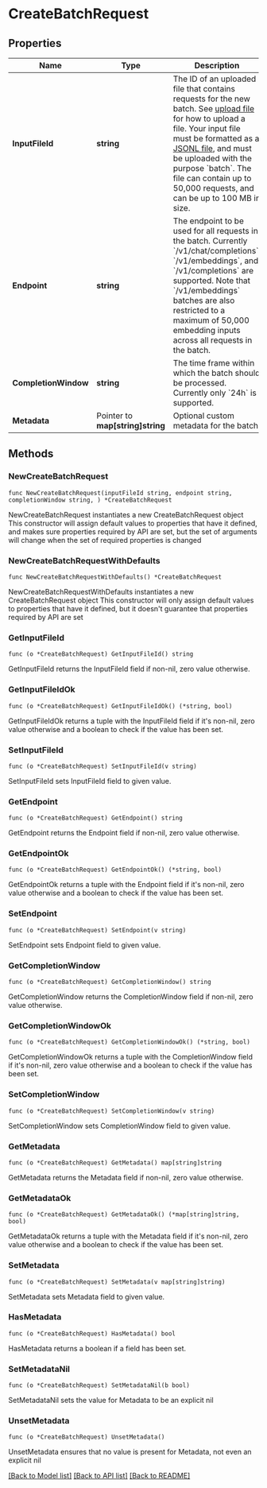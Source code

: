 # CreateBatchRequest

## Properties

Name | Type | Description | Notes
------------ | ------------- | ------------- | -------------
**InputFileId** | **string** | The ID of an uploaded file that contains requests for the new batch.  See [upload file](/docs/api-reference/files/create) for how to upload a file.  Your input file must be formatted as a [JSONL file](/docs/api-reference/batch/request-input), and must be uploaded with the purpose &#x60;batch&#x60;. The file can contain up to 50,000 requests, and can be up to 100 MB in size.  | 
**Endpoint** | **string** | The endpoint to be used for all requests in the batch. Currently &#x60;/v1/chat/completions&#x60;, &#x60;/v1/embeddings&#x60;, and &#x60;/v1/completions&#x60; are supported. Note that &#x60;/v1/embeddings&#x60; batches are also restricted to a maximum of 50,000 embedding inputs across all requests in the batch. | 
**CompletionWindow** | **string** | The time frame within which the batch should be processed. Currently only &#x60;24h&#x60; is supported. | 
**Metadata** | Pointer to **map[string]string** | Optional custom metadata for the batch. | [optional] 

## Methods

### NewCreateBatchRequest

`func NewCreateBatchRequest(inputFileId string, endpoint string, completionWindow string, ) *CreateBatchRequest`

NewCreateBatchRequest instantiates a new CreateBatchRequest object
This constructor will assign default values to properties that have it defined,
and makes sure properties required by API are set, but the set of arguments
will change when the set of required properties is changed

### NewCreateBatchRequestWithDefaults

`func NewCreateBatchRequestWithDefaults() *CreateBatchRequest`

NewCreateBatchRequestWithDefaults instantiates a new CreateBatchRequest object
This constructor will only assign default values to properties that have it defined,
but it doesn't guarantee that properties required by API are set

### GetInputFileId

`func (o *CreateBatchRequest) GetInputFileId() string`

GetInputFileId returns the InputFileId field if non-nil, zero value otherwise.

### GetInputFileIdOk

`func (o *CreateBatchRequest) GetInputFileIdOk() (*string, bool)`

GetInputFileIdOk returns a tuple with the InputFileId field if it's non-nil, zero value otherwise
and a boolean to check if the value has been set.

### SetInputFileId

`func (o *CreateBatchRequest) SetInputFileId(v string)`

SetInputFileId sets InputFileId field to given value.


### GetEndpoint

`func (o *CreateBatchRequest) GetEndpoint() string`

GetEndpoint returns the Endpoint field if non-nil, zero value otherwise.

### GetEndpointOk

`func (o *CreateBatchRequest) GetEndpointOk() (*string, bool)`

GetEndpointOk returns a tuple with the Endpoint field if it's non-nil, zero value otherwise
and a boolean to check if the value has been set.

### SetEndpoint

`func (o *CreateBatchRequest) SetEndpoint(v string)`

SetEndpoint sets Endpoint field to given value.


### GetCompletionWindow

`func (o *CreateBatchRequest) GetCompletionWindow() string`

GetCompletionWindow returns the CompletionWindow field if non-nil, zero value otherwise.

### GetCompletionWindowOk

`func (o *CreateBatchRequest) GetCompletionWindowOk() (*string, bool)`

GetCompletionWindowOk returns a tuple with the CompletionWindow field if it's non-nil, zero value otherwise
and a boolean to check if the value has been set.

### SetCompletionWindow

`func (o *CreateBatchRequest) SetCompletionWindow(v string)`

SetCompletionWindow sets CompletionWindow field to given value.


### GetMetadata

`func (o *CreateBatchRequest) GetMetadata() map[string]string`

GetMetadata returns the Metadata field if non-nil, zero value otherwise.

### GetMetadataOk

`func (o *CreateBatchRequest) GetMetadataOk() (*map[string]string, bool)`

GetMetadataOk returns a tuple with the Metadata field if it's non-nil, zero value otherwise
and a boolean to check if the value has been set.

### SetMetadata

`func (o *CreateBatchRequest) SetMetadata(v map[string]string)`

SetMetadata sets Metadata field to given value.

### HasMetadata

`func (o *CreateBatchRequest) HasMetadata() bool`

HasMetadata returns a boolean if a field has been set.

### SetMetadataNil

`func (o *CreateBatchRequest) SetMetadataNil(b bool)`

 SetMetadataNil sets the value for Metadata to be an explicit nil

### UnsetMetadata
`func (o *CreateBatchRequest) UnsetMetadata()`

UnsetMetadata ensures that no value is present for Metadata, not even an explicit nil

[[Back to Model list]](../README.md#documentation-for-models) [[Back to API list]](../README.md#documentation-for-api-endpoints) [[Back to README]](../README.md)


